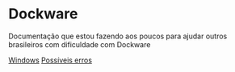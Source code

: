 # Dockware 
Documentação que estou fazendo aos poucos para ajudar outros brasileiros com dificuldade com Dockware 


[Windows](./windows.md)
[Possíveis erros](./erros.md)
